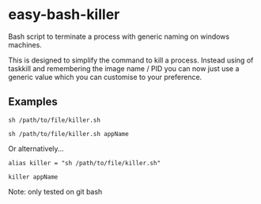 # easy-bash-killer
Bash script to terminate a process with generic naming on windows machines.

This is designed to simplify the command to kill a process. Instead using of taskkill and remembering the image name / PID you can now just use a generic value which you can customise to your preference.

## Examples
```
sh /path/to/file/killer.sh

sh /path/to/file/killer.sh appName
```

Or alternatively...

```
alias killer = "sh /path/to/file/killer.sh"

killer appName
```

Note: only tested on git bash
